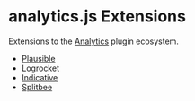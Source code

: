 # analytics.js Extensions

Extensions to the [Analytics](https://github.com/DavidWells/analytics) plugin ecosystem.

- [Plausible](packages/plausible)
- [Logrocket](packages/logrocket)
- [Indicative](packages/indicative)
- [Splitbee](packages/splitbee)
